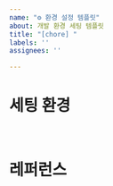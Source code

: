 ```yaml
---
name: "⚙️ 환경 설정 템플릿"
about: 개발 환경 세팅 템플릿
title: "[chore] "
labels: ''
assignees: ''

---
```


# 세팅 환경

<br>

# 레퍼런스
